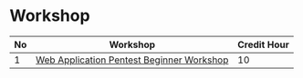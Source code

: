 # Workshop


| No | Workshop | Credit Hour |
|--|--|--|
| 1 | [Web Application Pentest Beginner Workshop](https://github.com/g3nj1z/web-pentest-beginner-workshop) | 10 |
